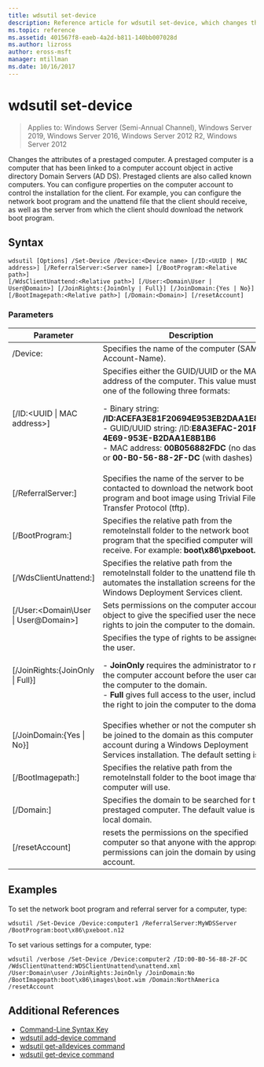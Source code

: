 ```yaml
---
title: wdsutil set-device
description: Reference article for wdsutil set-device, which changes the attributes of a prestaged computer.
ms.topic: reference
ms.assetid: 401567f8-eaeb-4a2d-b811-140bb007028d
ms.author: lizross
author: eross-msft
manager: mtillman
ms.date: 10/16/2017
---
```

# wdsutil set-device

> Applies to: Windows Server (Semi-Annual Channel), Windows Server 2019, Windows Server 2016, Windows Server 2012 R2, Windows Server 2012

Changes the attributes of a prestaged computer. A prestaged computer is a computer that has been linked to a computer account object in active directory Domain Servers (AD DS). Prestaged clients are also called known computers. You can configure properties on the computer account to control the installation for the client. For example, you can configure the network boot program and the unattend file that the client should receive, as well as the server from which the client should download the network boot program.

## Syntax
```
wdsutil [Options] /Set-Device /Device:<Device name> [/ID:<UUID | MAC address>] [/ReferralServer:<Server name>] [/BootProgram:<Relative path>]
[/WdsClientUnattend:<Relative path>] [/User:<Domain\User | User@Domain>] [/JoinRights:{JoinOnly | Full}] [/JoinDomain:{Yes | No}] [/BootImagepath:<Relative path>] [/Domain:<Domain>] [/resetAccount]
```
### Parameters
|Parameter|Description|
|-------|--------|
|/Device:<computer name>|Specifies the name of the computer (SAM-Account-Name).|
|[/ID:<UUID &#124; MAC address>]|Specifies either the GUID/UUID or the MAC address of the computer. This value must be in one of the following three formats:<p>-   Binary string: **/ID:ACEFA3E81F20694E953EB2DAA1E8B1B6**<br />-   GUID/UUID string: /ID:**E8A3EFAC-201F-4E69-953E-B2DAA1E8B1B6**<br />-   MAC address: **00B056882FDC** (no dashes) or **00-B0-56-88-2F-DC** (with dashes)|
|[/ReferralServer:<Server name>]|Specifies the name of the server to be contacted to download the network boot program and boot image using Trivial File Transfer Protocol (tftp).|
|[/BootProgram:<Relative path>]|Specifies the relative path from the remoteInstall folder to the network boot program that the specified computer will receive. For example: **boot\x86\pxeboot.com**|
|[/WdsClientUnattend:<Relative path>]|Specifies the relative path from the remoteInstall folder to the unattend file that automates the installation screens for the Windows Deployment Services client.|
|[/User:<Domain\User &#124; User@Domain>]|Sets permissions on the computer account object to give the specified user the necessary rights to join the computer to the domain.|
|[/JoinRights:{JoinOnly &#124; Full}]|Specifies the type of rights to be assigned to the user.<p>-   **JoinOnly** requires the administrator to reset the computer account before the user can join the computer to the domain.<br />-   **Full** gives full access to the user, including the right to join the computer to the domain.|
|[/JoinDomain:{Yes &#124; No}]|Specifies whether or not the computer should be joined to the domain as this computer account during a Windows Deployment Services installation. The default setting is **Yes**.|
|[/BootImagepath:<Relative path>]|Specifies the relative path from the remoteInstall folder to the boot image that the computer will use.|
|[/Domain:<Domain>]|Specifies the domain to be searched for the prestaged computer. The default value is the local domain.|
|[/resetAccount]|resets the permissions on the specified computer so that anyone with the appropriate permissions can join the domain by using this account.|
## Examples
To set the network boot program and referral server for a computer, type:
```
wdsutil /Set-Device /Device:computer1 /ReferralServer:MyWDSServer
/BootProgram:boot\x86\pxeboot.n12
```
To set various settings for a computer, type:
```
wdsutil /verbose /Set-Device /Device:computer2 /ID:00-B0-56-88-2F-DC /WdsClientUnattend:WDSClientUnattend\unattend.xml
/User:Domain\user /JoinRights:JoinOnly /JoinDomain:No /BootImagepath:boot\x86\images\boot.wim /Domain:NorthAmerica /resetAccount
```
## Additional References
- [Command-Line Syntax Key](command-line-syntax-key.md)
- [wdsutil add-device command](wdsutil-add-device.md)
- [wdsutil get-alldevices command](wdsutil-get-alldevices.md)
- [wdsutil get-device command](wdsutil-get-device.md)

